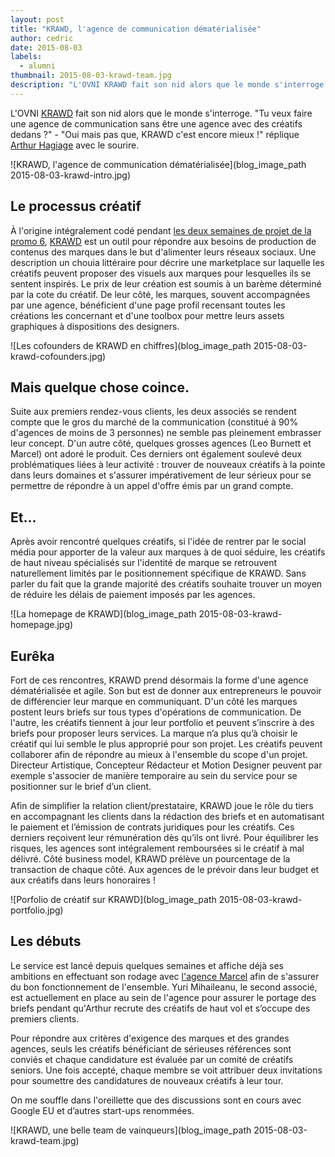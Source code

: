 ```yaml
---
layout: post
title: "KRAWD, l'agence de communication dématérialisée"
author: cedric
date: 2015-08-03
labels:
  - alumni
thumbnail: 2015-08-03-krawd-team.jpg
description: "L'OVNI KRAWD fait son nid alors que le monde s'interroge. 'Tu veux faire une agence sans être une agence avec des créatifs dedans ?' - 'Oui mais pas que, KRAWD c'est encore mieux !' réplique Arthur avec le sourire."
---
```


L'OVNI [KRAWD](http://www.krawd.com/) fait son nid alors que le monde s'interroge. "Tu veux faire une agence de communication sans être une agence avec des créatifs dedans ?" - "Oui mais pas que, KRAWD c'est encore mieux !" réplique [Arthur Hagiage](https://twitter.com/arthur_h) avec le sourire.

![KRAWD, l'agence de communication dématérialisée](blog_image_path 2015-08-03-krawd-intro.jpg)

## Le processus créatif

À l'origine intégralement codé pendant [les deux semaines de projet de la promo 6](http://www.lewagon.org/blog/lewagon-demo-day-promo-6), [KRAWD](http://www.krawd.com/) est un outil pour répondre aux besoins de production de contenus des marques dans le but d'alimenter leurs réseaux sociaux. Une description un chouia littéraire pour décrire une marketplace sur laquelle les créatifs peuvent proposer des visuels aux marques pour lesquelles ils se sentent inspirés. Le prix de leur création est soumis à un barème déterminé par la cote du créatif. De leur côté, les marques, souvent accompagnées par une agence, bénéficient d'une page profil recensant toutes les créations les concernant et d'une toolbox pour mettre leurs assets graphiques à dispositions des designers.

![Les cofounders de KRAWD en chiffres](blog_image_path 2015-08-03-krawd-cofounders.jpg)

## Mais quelque chose coince.

Suite aux premiers rendez-vous clients, les deux associés se rendent compte que le gros du marché de la communication (constitué à 90% d'agences de moins de 3 personnes) ne semble pas pleinement embrasser leur concept. D'un autre côté, quelques grosses agences (Leo Burnett et Marcel) ont adoré le produit. Ces derniers ont également soulevé deux problématiques liées à leur activité : trouver de nouveaux créatifs à la pointe dans leurs domaines et s'assurer impérativement de leur sérieux pour se permettre de répondre à un appel d'offre émis par un grand compte.

## Et...

Après avoir rencontré quelques créatifs, si l'idée de rentrer par le social média pour apporter de la valeur aux marques à de quoi séduire, les créatifs de haut niveau spécialisés sur l'identité de marque se retrouvent naturellement limités par le positionnement spécifique de KRAWD. Sans parler du fait que la grande majorité des créatifs souhaite trouver un moyen de réduire les délais de paiement imposés par les agences.

![La homepage de KRAWD](blog_image_path 2015-08-03-krawd-homepage.jpg)

## Eurêka

Fort de ces rencontres, KRAWD prend désormais la forme d'une agence dématérialisée et agile. Son but est de donner aux entrepreneurs le pouvoir de différencier leur marque en communiquant. D'un côté les marques postent leurs briefs sur tous types d'opérations de communication. De l'autre, les créatifs tiennent à jour leur portfolio et peuvent s’inscrire à des briefs pour proposer leurs services. La marque n’a plus qu’à choisir le créatif qui lui semble le plus approprié pour son projet. Les créatifs peuvent collaborer afin de répondre au mieux à l'ensemble du scope d'un projet. Directeur Artistique, Concepteur Rédacteur et Motion Designer peuvent par exemple s'associer de manière temporaire au sein du service pour se positionner sur le brief d’un client.

Afin de simplifier la relation client/prestataire, KRAWD joue le rôle du tiers en accompagnant les clients dans la rédaction des briefs et en automatisant le paiement et l’émission de contrats juridiques pour les créatifs. Ces derniers reçoivent leur rémunération dès qu’ils ont livré. Pour équilibrer les risques, les agences sont intégralement remboursées si le créatif à mal délivré. Côté business model, KRAWD prélève un pourcentage de la transaction de chaque côté. Aux agences de le prévoir dans leur budget et aux créatifs dans leurs honoraires !

![Porfolio de créatif sur KRAWD](blog_image_path 2015-08-03-krawd-portfolio.jpg)


## Les débuts

Le service est lancé depuis quelques semaines et affiche déjà ses ambitions en effectuant son rodage avec [l'agence Marcel](http://www.marcelww.com/) afin de s'assurer du bon fonctionnement de l'ensemble. Yuri Mihaileanu, le second associé, est actuellement en place au sein de l'agence pour assurer le portage des briefs pendant qu'Arthur recrute des créatifs de haut vol et s’occupe des premiers clients.

Pour répondre aux critères d'exigence des marques et des grandes agences, seuls les créatifs bénéficiant de sérieuses références sont conviés et chaque candidature est évaluée par un comité de créatifs seniors. Une fois accepté, chaque membre se voit attribuer deux invitations pour soumettre des candidatures de nouveaux créatifs à leur tour.

On me souffle dans l'oreillette que des discussions sont en cours avec Google EU et d’autres start-ups renommées.

![KRAWD, une belle team de vainqueurs](blog_image_path 2015-08-03-krawd-team.jpg)

